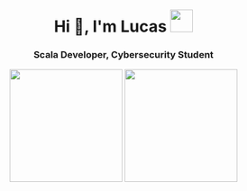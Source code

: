 <h1 align="center">Hi 👋, I'm Lucas <img height="40" src="https://c.tenor.com/rLOjyzhrq2cAAAAi/parrot-dancing-parrot.gif"></h1>
<h3 align="center">Scala Developer, Cybersecurity Student</h3>

<p align= "center">
  <img height= "200" src="https://github-readme-stats.vercel.app/api?username=draescherl&theme=onedark&show_icons=true&hide_rank=true&count_private=true&hide_border=true" />
  <img height= "200" src="https://github-readme-stats.vercel.app/api/top-langs/?username=draescherl&theme=onedark&layout=compact&langs_count=6&hide_border=true&hide=html,vue,scss,css,makefile" />
</p>

